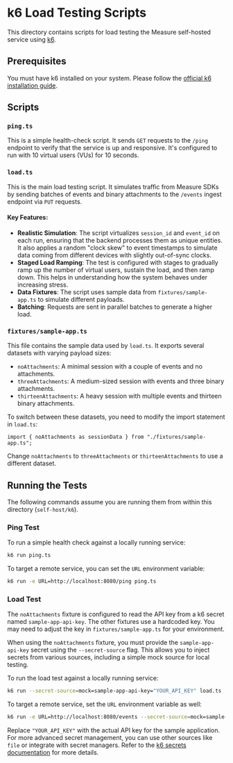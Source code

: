 # k6 Load Testing Scripts

This directory contains scripts for load testing the Measure self-hosted service using [k6](https://k6.io/).

## Prerequisites

You must have k6 installed on your system. Please follow the [official k6 installation guide](https://k6.io/docs/getting-started/installation/).

## Scripts

### `ping.ts`

This is a simple health-check script. It sends `GET` requests to the `/ping` endpoint to verify that the service is up and responsive. It's configured to run with 10 virtual users (VUs) for 10 seconds.

### `load.ts`

This is the main load testing script. It simulates traffic from Measure SDKs by sending batches of events and binary attachments to the `/events` ingest endpoint via `PUT` requests.

#### Key Features:

*   **Realistic Simulation**: The script virtualizes `session_id` and `event_id` on each run, ensuring that the backend processes them as unique entities. It also applies a random "clock skew" to event timestamps to simulate data coming from different devices with slightly out-of-sync clocks.
*   **Staged Load Ramping**: The test is configured with stages to gradually ramp up the number of virtual users, sustain the load, and then ramp down. This helps in understanding how the system behaves under increasing stress.
*   **Data Fixtures**: The script uses sample data from `fixtures/sample-app.ts` to simulate different payloads.
*   **Batching**: Requests are sent in parallel batches to generate a higher load.

### `fixtures/sample-app.ts`

This file contains the sample data used by `load.ts`. It exports several datasets with varying payload sizes:

*   `noAttachments`: A minimal session with a couple of events and no attachments.
*   `threeAttachments`: A medium-sized session with events and three binary attachments.
*   `thirteenAttachments`: A heavy session with multiple events and thirteen binary attachments.

To switch between these datasets, you need to modify the import statement in `load.ts`:

```load.ts#L13-13
import { noAttachments as sessionData } from "./fixtures/sample-app.ts";
```

Change `noAttachments` to `threeAttachments` or `thirteenAttachments` to use a different dataset.

## Running the Tests

The following commands assume you are running them from within this directory (`self-host/k6`).

### Ping Test

To run a simple health check against a locally running service:

```sh
k6 run ping.ts
```

To target a remote service, you can set the `URL` environment variable:

```sh
k6 run -e URL=http://localhost:8080/ping ping.ts
```

### Load Test

The `noAttachments` fixture is configured to read the API key from a k6 secret named `sample-app-api-key`. The other fixtures use a hardcoded key. You may need to adjust the key in `fixtures/sample-app.ts` for your environment.

When using the `noAttachments` fixture, you must provide the `sample-app-api-key` secret using the `--secret-source` flag. This allows you to inject secrets from various sources, including a simple mock source for local testing.

To run the load test against a locally running service:

```sh
k6 run --secret-source=mock=sample-app-api-key="YOUR_API_KEY" load.ts
```

To target a remote service, set the `URL` environment variable as well:

```sh
k6 run -e URL=http://localhost:8080/events --secret-source=mock=sample-app-api-key="YOUR_API_KEY" load.ts
```

Replace `"YOUR_API_KEY"` with the actual API key for the sample application. For more advanced secret management, you can use other sources like `file` or integrate with secret managers. Refer to the [k6 secrets documentation](https://k6.io/docs/javascript-api/k6-secrets/) for more details.
